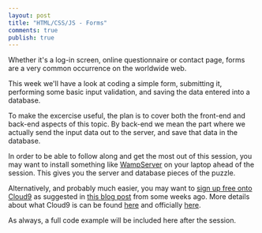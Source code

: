 ```yaml
---
layout: post
title: "HTML/CSS/JS - Forms"
comments: true
publish: true
---
```


Whether it's a log-in screen, online questionnaire or contact page, forms are a very common occurrence on the worldwide web.

This week we'll have a look at coding a simple form, submitting it, performing some basic input validation, and saving the data entered into a database.  

To make the excercise useful, the plan is to cover both the front-end and back-end aspects of this topic. By back-end we mean the part where we actually send the input data out to the server, and save that data in the database. 

In order to be able to follow along and get the most out of this session, you may want to install something like [WampServer](http://www.wampserver.com/en/) on your laptop ahead of the session. This gives you the server and database pieces of the puzzle.

Alternatively, and probably much easier, you may want to [sign up free onto Cloud9](https://c9.io/web/sign-up/free) as suggested in [this blog post](http://mississaugacoding.github.io/2015/10/06/html-css-js-review/) from some weeks ago. More details about what Cloud9 is can be found [here](http://mississaugacoding.github.io/2015/10/13/html-css-js-more-review/) and officially [here](https://docs.c9.io/docs/).

As always, a full code example will be included here after the session.



